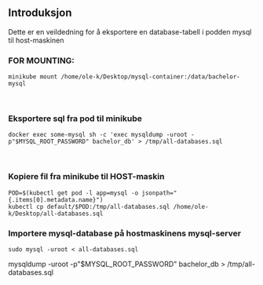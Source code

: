 ## Introduksjon
Dette er en veildedning for å eksportere en database-tabell i podden mysql til host-maskinen

### FOR MOUNTING:
```
minikube mount /home/ole-k/Desktop/mysql-container:/data/bachelor-mysql
```
<br>

### Eksportere sql fra pod til minikube 

```
docker exec some-mysql sh -c 'exec mysqldump -uroot -p"$MYSQL_ROOT_PASSWORD" bachelor_db' > /tmp/all-databases.sql
```
<br>

### Kopiere fil fra minikube til HOST-maskin
```
POD=$(kubectl get pod -l app=mysql -o jsonpath="{.items[0].metadata.name}")
kubectl cp default/$POD:/tmp/all-databases.sql /home/ole-k/Desktop/all-databases.sql
```

### Importere mysql-database på hostmaskinens mysql-server
```
sudo mysql -uroot < all-databases.sql
```



mysqldump -uroot -p"$MYSQL_ROOT_PASSWORD" bachelor_db > /tmp/all-databases.sql